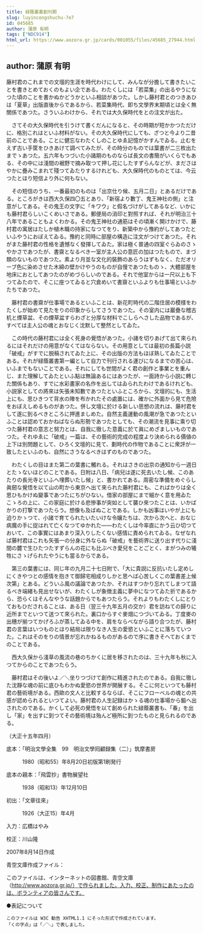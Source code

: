 ```yaml
---
title: 緑蔭叢書創刊期
slug: luyincongshuchu-7e7
id: 045685
author: 蒲原 有明
tags: ["NDC914"]
html_url: https://www.aozora.gr.jp/cards/001055/files/45685_27944.html
---
```


## author: 蒲原 有明

藤村君のこれまでの文壇的生涯を時代わけにして、みんなが分擔して書きたいことを書きとめておくのもよい企である。わたくしには「若菜集」の出るやうになつた頃のことを書かぬかどうかといふ相談があつた。しかし藤村君とのつきあひは「夏草」出版直後からであるから、若菜集時代、即ち文學界末期頃とは全く無關係であつた。さういふわけから、それでは大久保時代をとの注文が出た。

　さてその大久保時代を引うけて書くだんになると、その時期が短かかつただけに、格別これはといふ材料がない。その大久保時代にしても、ざつと今より二昔前のことである。ことに健忘なわたくしのことゆゑ記憶がかすんでゐる。止むをえず古い手筐をひきあけて調べてみたが、その時分のものでは葉書が二三枚出たまでゝあつた。五六年もつづいた小諸期のものならば長文の書簡がいくらでもある、その中には淺間の裾野で摘み取つて押し花にしたすずらんなどが、まださはやかに疊みこまれて殘つてゐたりするけれども、大久保時代のものとては、今云つたとほり短信より外に何もない。

　その短信のうち、一番最初のものは「出京仕り候、五月二日」とあるだけである。ところがきは西大久保四〇五とあり、「新宿より數丁、鬼王神社の側」と注意がしてある。その鬼王の文字に「キワウ」と假名づけがしてあるなど、いかにも藤村君らしいこくめいさである。郵便局の消印と對照すれば、それが明治三十八年であることもよくわかる。その鬼王神社の通筋はその頃漸く開けかけで、藤村君の寓居はたしか植木職の持家になつてをり、新築中から豫約がしてあつたといふやうにおぼえてゐる。豫約と同時に部屋の構造に注文がつけてあつた。それがまた藤村君の性格を遺憾なく發揮してゐた。家は極く普通の四室ぐらゐのさゝやかさであつたが、書齋となるべき一室が主人公の意匠の加はつたもので、まづ類のないものであつた。素より月並な文化的裝飾のあらうはずもなく、ただオリーブ色に染めさせた木綿の壁かけやうのものが自慢であつたものゝ、大體部屋を地床におとしてあつたのがめづらしいのである。それで他室からは一尺以上も下つてゐたので、そこに座つてゐると穴倉めいて書齋といふよりも仕事場といふかたちであつた。

　藤村君の書齋が仕事場であるといふことは、新花町時代の二階住居の模樣をわたくしが始めて見たをりの印象からしてさうであつた。その室内には巖疊な稽古机と煙草盆、その煙草盆すらわざと分厚な材料でこしらへさした品物であるが、すべては主人公の魂とおなじく沈默して整然としてゐた。

　この時代の藤村君には全く死身の覺悟があつた。小諸を切りあげて出て來られるにはそれだけの用意がなくてはならない。その用意としては最初の長篇小説「破戒」がすでに脱稿されてゐた上に、その出版の方法もほぼ熟してゐたことである。それが緑蔭叢書第一編として自力で刊行される運びになるまでの苦心は、いふまでもないことである。それにしても世間がよく君の創作と事業とを重んじ、また理解してゐたといふ點は無論あるにはあつたが、一面詩から小説に轉じた關係もあり、すでに水彩畫家の名作を出してはゐられたわけであるけれども、小説家としての將來は矢張未知數であつたといふところから、文壇的にも、生活上にも、思ひきつて背水の陣を布かれたその處置には、確かに外面から見て危險をおぼえしめるものがあつた。併し文壇に於ける新しい思想の流れは、藤村君をして遂に到るべきところに押進ましめた。自然主義運動の風潮が急であつたといふことは認めておかねばならぬ形勢であつたとしても、その潮流を見事に乘り切つた藤村君の意志と努力とは、自我に徹した意義に於て眞にめざましいものであつた。それゆゑに「破戒」一篇は、その藝術的完成の程度より決められる價値の上下は別問題として、ひろく文壇的に見て、劃時代の作物であることに衆評が一致したといふのも、自然にさうなるべきはずのものであつた。

　わたくしの目はまた第二の葉書に觸れる。それはさきの出京の通知から一週日とたゝないほどのことである。日附は八日、「病兒は遂に死去いたし候、このあたりの長光寺といふへ埋葬いたし候」と、書かれてある。周密な準備をめぐらし眞劒な覺悟を以て山の町から東京へ出て來られた藤村君にも、こればかりは全く思ひもかけぬ變事であつたにちがひない。借家の部屋にまで細かく意を用ゐたこゝろの上に、この家庭に於ける悲慘事が突如として襲ひ來つたことは、いかばかりの打撃であつたらう。想像も及ばぬことである。しかも凶事はいやが上にも迫りかゝつて、小諸で育てられたいたいけな令孃たちは、次から次へと、おなじ病魔の手に捉はれて亡くなつてゆかれた――わたくしは今率直にかう云ひ切つておいて、この事實にはあまり深入りしたくない感情に責められてゐる。なぜなれば藤村君はこれも矢張一の分身に外ならぬ「破戒」を藝術界に送り出す代りに淺間の麓で生ひたつたすずらんの花にも比ぶべき愛兒をことごとく、まがつみの犧牲にさゝげられたやうにも當るからである。

　第三の葉書には、同じ年の九月二十七日附で、「大に貴説に反抗いたし定めしにくきやつとの感情を抱きて御歸宅相成りしかと思へば心苦しくこの葉書差上候次第」とある。どういふ風の議論であつたか、それはすつかり忘れてしまつて語るべき端緒も見出せないが、わたくしが象徴主義に夢中になつてゐた折であるから、恐らくはそんなやうな話題からでもあつたらう。それよりもわたくしにとりておもひだされることは、ある日（翌三十九年五月の交か）君を訪ねての歸りに近所までといつて送つて來られた。裏口からすぐ麥畑につづいてゐる。丁度麥の出穗が揃つてかげろふが蒸してゐる中を、肩をならべながら語り合つたが、藤村君の言葉はいつものとほり結局は限りなき人生の愛慾といふことに落ちていつた。これはそのをりの情景が忘れかねるものがあるので序に書きそへておくまでのことである。

　西大久保から淺草の風流の巷のちかくに居を移されたのは、三十九年も秋に入つてからのことであつたらう。

　藤村君はその後いよ／＼坐りつづけて創作に精進されたのである。自我に徹した沈靜な魂の前に底ひもわかぬ愛慾の世界が開展する。そこに何といつても藤村君の藝術境がある。西歐の文人と比較するならば、そこにフローベルの魂との共感が認められるといつてよい。藤村君の人生記録はかゝる魂の仕事場から鍛へ出されたのである。かくして必死の覺悟を以て創められた緑蔭叢書も、「春」を出し「家」を出すに到つてその藝術境は殆んど極所に到つたものと見られるのである。

（大正十五年四月）













底本：「明治文學全集　99　明治文學囘顧録集（二）」筑摩書房


　　　1980（昭和55）年8月20日初版第1刷発行

底本の親本：「飛雲抄」書物展望社

　　　1938（昭和13）年12月10日

初出：「文章往來」

　　　1926（大正15）年4月

入力：広橋はやみ

校正：川山隆

2007年8月14日作成

青空文庫作成ファイル：

このファイルは、インターネットの図書館、青空文庫（http://www.aozora.gr.jp/）で作られました。入力、校正、制作にあたったのは、ボランティアの皆さんです。











●表記について


	このファイルは W3C 勧告 XHTML1.1 にそった形式で作成されています。
	「くの字点」は「／＼」で表しました。